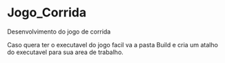 # Jogo_Corrida
Desenvolvimento do jogo de corrida

Caso quera ter o executavel do jogo facil va a pasta Build e cria um atalho do executavel para sua area de trabalho.